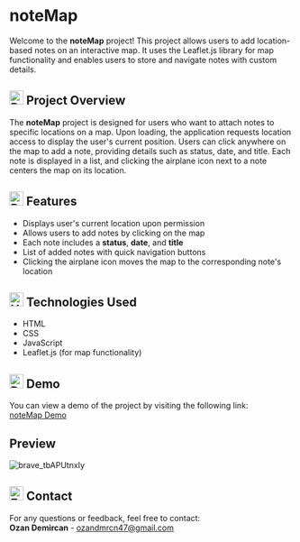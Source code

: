 # noteMap
Welcome to the **noteMap** project! This project allows users to add location-based notes on an interactive map. It uses the Leaflet.js library for map functionality and enables users to store and navigate notes with custom details.

## <img src="https://raw.githubusercontent.com/Tarikul-Islam-Anik/Animated-Fluent-Emojis/master/Emojis/Activities/Bullseye.png" alt="Bullseye" width="25" height="25" /> Project Overview
The **noteMap** project is designed for users who want to attach notes to specific locations on a map. Upon loading, the application requests location access to display the user's current position. Users can click anywhere on the map to add a note, providing details such as status, date, and title. Each note is displayed in a list, and clicking the airplane icon next to a note centers the map on its location.

## <img src="https://raw.githubusercontent.com/Tarikul-Islam-Anik/Animated-Fluent-Emojis/master/Emojis/Travel%20and%20places/Rocket.png" alt="Rocket" width="25" height="25" /> Features
- Displays user's current location upon permission
- Allows users to add notes by clicking on the map
- Each note includes a **status**, **date**, and **title**
- List of added notes with quick navigation buttons
- Clicking the airplane icon moves the map to the corresponding note's location

## <img src="https://raw.githubusercontent.com/Tarikul-Islam-Anik/Animated-Fluent-Emojis/master/Emojis/Objects/Hammer%20and%20Wrench.png" alt="Hammer and Wrench" width="25" height="25" /> Technologies Used
- HTML
- CSS
- JavaScript
- Leaflet.js (for map functionality)

## <img src="https://raw.githubusercontent.com/Tarikul-Islam-Anik/Animated-Fluent-Emojis/master/Emojis/Objects/Desktop%20Computer.png" alt="Desktop Computer" width="25" height="25" /> Demo
You can view a demo of the project by visiting the following link:  
[noteMap Demo](https://ozannotemap.netlify.app)

## Preview
![brave_tbAPUtnxIy](https://github.com/user-attachments/assets/abba5a95-19d7-401c-b848-149020dcadbc)


## <img src="https://raw.githubusercontent.com/Tarikul-Islam-Anik/Animated-Fluent-Emojis/master/Emojis/Objects/E-Mail.png" alt="E-Mail" width="25" height="25" /> Contact
For any questions or feedback, feel free to contact:  
**Ozan Demircan** - ozandmrcn47@gmail.com
